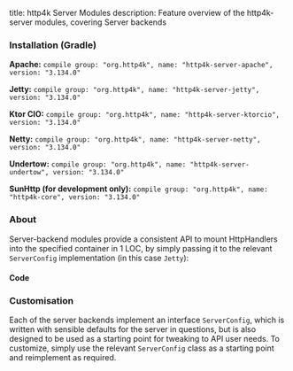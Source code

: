 title: http4k Server Modules
description: Feature overview of the http4k-server modules, covering Server backends

### Installation (Gradle)
**Apache:** ```compile group: "org.http4k", name: "http4k-server-apache", version: "3.134.0"```

**Jetty:** ```compile group: "org.http4k", name: "http4k-server-jetty", version: "3.134.0"```

**Ktor CIO:** ```compile group: "org.http4k", name: "http4k-server-ktorcio", version: "3.134.0"```

**Netty:** ```compile group: "org.http4k", name: "http4k-server-netty", version: "3.134.0"```

**Undertow:** ```compile group: "org.http4k", name: "http4k-server-undertow", version: "3.134.0"```

**SunHttp (for development only):** ```compile group: "org.http4k", name: "http4k-core", version: "3.134.0"```

### About
Server-backend modules provide a consistent API to mount HttpHandlers into the specified container in 1 LOC, by 
simply passing it to the relevant `ServerConfig` implementation (in this case `Jetty`):

#### Code [<img class="octocat"/>](https://github.com/http4k/http4k/blob/master/src/docs/guide/modules/servers/example_http.kt)
<script src="https://gist-it.appspot.com/https://github.com/http4k/http4k/blob/master/src/docs/guide/modules/servers/example_http.kt"></script>

### Customisation
Each of the server backends implement an interface `ServerConfig`, which is written with sensible defaults for the server in questions, 
but is also designed to be used as a starting point for tweaking to API user needs. To customize, simply use the relevant `ServerConfig` 
class as a starting point and reimplement as required.
